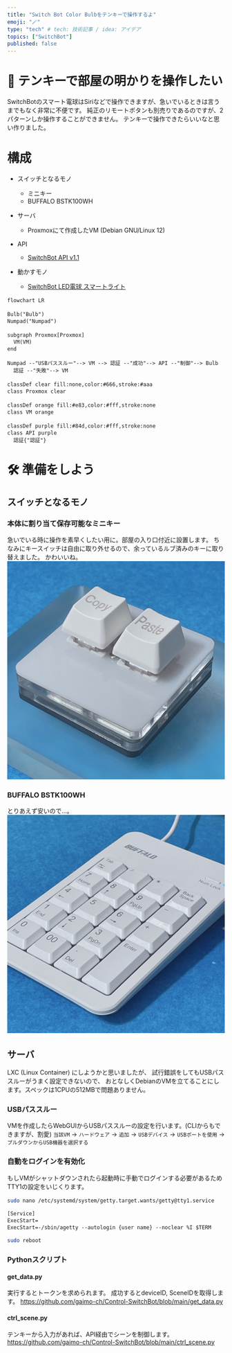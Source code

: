 ```yaml
---
title: "Switch Bot Color Bulbをテンキーで操作するよ"
emoji: "🪄"
type: "tech" # tech: 技術記事 / idea: アイデア
topics: ["SwitchBot"]
published: false
---
```


# 💭 テンキーで部屋の明かりを操作したい

SwitchBotのスマート電球はSiriなどで操作できますが、急いでいるときは言うまでもなく非常に不便です。
純正のリモートボタンも別売りであるのですが、2パターンしか操作することができません。
テンキーで操作できたらいいなと思い作りました。

# 構成

- スイッチとなるモノ
  - ミニキー
  - BUFFALO BSTK100WH

- サーバ
  - Proxmoxにて作成したVM (Debian GNU/Linux 12)

- API
  - [SwitchBot API v1.1](https://github.com/OpenWonderLabs/SwitchBotAPI)

- 動かすモノ
  - [SwitchBot LED電球 スマートライト](https://amzn.asia/d/2sgF1ad)


```mermaid
flowchart LR

Bulb("Bulb")
Numpad("Numpad")

subgraph Proxmox[Proxmox]
  VM(VM)
end

Numpad --"USBパススルー"--> VM --> 認証 --"成功"--> API --"制御"--> Bulb
  認証 --"失敗"--> VM

classDef clear fill:none,color:#666,stroke:#aaa
class Proxmox clear

classDef orange fill:#e83,color:#fff,stroke:none
class VM orange

classDef purple fill:#84d,color:#fff,stroke:none
class API purple
  認証{"認証"}
```

# 🛠 準備をしよう

## スイッチとなるモノ

### 本体に割り当て保存可能なミニキー
急いでいる時に操作を素早くしたい用に。部屋の入り口付近に設置します。
ちなみにキースイッチは自由に取り外せるので、余っているルブ済みのキーに取り替えました。
かわいいね。
[![](/images/45ea37e1b281d3/mini.jpg)](https://amzn.asia/d/cAe0HA2)

### BUFFALO BSTK100WH
とりあえず安いので...。
[![](/images/45ea37e1b281d3/numpad.jpg)](https://amzn.asia/d/8Nt3GOu)

## サーバ

LXC (Linux Container) にしようかと思いましたが、
試行錯誤をしてもUSBパススルーがうまく設定できないので、
おとなしくDebianのVMを立てることにします。スペックは1CPUの512MBで問題ありません。

### USBパススルー
VMを作成したらWebGUIからUSBパススルーの設定を行います。(CLIからもできますが、割愛)
`当該VM` → `ハードウェア` → `追加` → `USBデバイス` → `USBポートを使用` → `プルダウンからUSB機器を選択する`

### 自動をログインを有効化
もしVMがシャットダウンされたら起動時に手動でログインする必要があるため
TTY1の設定をいじくります。

```sh
sudo nano /etc/systemd/system/getty.target.wants/getty@tty1.service
```
```:/etc/systemd/system/getty.target.wants/getty@tty1.service
[Service]
ExecStart=
ExecStart=-/sbin/agetty --autologin {user name} --noclear %I $TERM
```
```sh
sudo reboot
```

### Pythonスクリプト

#### get_data.py
実行するとトークンを求められます。
成功するとdeviceID, SceneIDを取得します。
https://github.com/gaimo-ch/Control-SwitchBot/blob/main/get_data.py

#### ctrl_scene.py
テンキーから入力があれば、API経由でシーンを制御します。
https://github.com/gaimo-ch/Control-SwitchBot/blob/main/ctrl_scene.py

